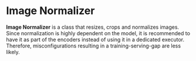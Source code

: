 # Image Normalizer

**Image Normalizer** is a class that resizes, crops and normalizes images.
Since normalization is highly dependent on the model, 
it is recommended to have it as part of the encoders instead of using it in a dedicated executor.
Therefore, misconfigurations resulting in a training-serving-gap are less likely.

<!-- version=v0.1 -->
